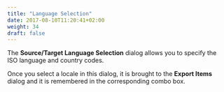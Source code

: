 ```yaml
---
title: "Language Selection"
date: 2017-08-10T11:20:41+02:00
weight: 34
draft: false
---
```


The **Source/Target Language Selection** dialog allows you to specify the ISO language and country codes.

Once you select a locale in this dialog, it is brought to the **Export Items** dialog and it is remembered 
in the corresponding combo box.

